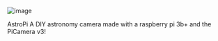 ![image](https://user-images.githubusercontent.com/74598401/225719282-0c3ecc35-4f5f-4f5d-8ac1-f31d5439f2c6.png)

AstroPi
A DIY astronomy camera made with a raspberry pi 3b+ and the PiCamera v3!
